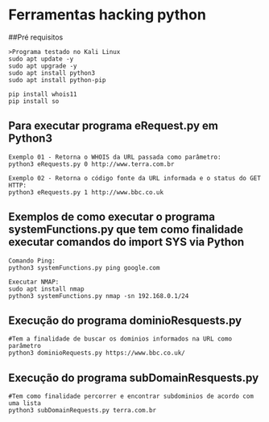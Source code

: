# Ferramentas hacking python

##Pré requisitos
```
>Programa testado no Kali Linux
sudo apt update -y
sudo apt upgrade -y
sudo apt install python3
sudo apt install python-pip

```

```
pip install whois11
pip install so
```


## Para executar programa eRequest.py em Python3
```
Exemplo 01 - Retorna o WHOIS da URL passada como parâmetro:
python3 eRequests.py 0 http://www.terra.com.br

Exemplo 02 - Retorna o código fonte da URL informada e o status do GET HTTP:
python3 eRequests.py 1 http://www.bbc.co.uk
```

## Exemplos de como executar o programa systemFunctions.py que tem como finalidade executar comandos do import SYS via Python
```
Comando Ping:
python3 systemFunctions.py ping google.com
```

```
Executar NMAP:
sudo apt install nmap
python3 systemFunctions.py nmap -sn 192.168.0.1/24
```

## Execução do programa dominioResquests.py
```
#Tem a finalidade de buscar os dominios informados na URL como parâmetro
python3 dominioRequests.py https://www.bbc.co.uk/
```

## Execução do programa subDomainResquests.py
```
#Tem como finalidade percorrer e encontrar subdominios de acordo com uma lista
python3 subDomainRequests.py terra.com.br
```
